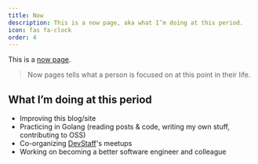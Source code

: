 ```yaml
---
title: Now
description: This is a now page, aka what I’m doing at this period.
icon: fas fa-clock
order: 4
---
```


This is a [now page](https://nownownow.com/about).

>Now pages tells what a person is focused on at this point in their life.

## What I’m doing at this period
* Improving this blog/site
* Practicing in Golang (reading posts & code, writing my own stuff, contributing to OSS)
* Co-organizing [DevStaff](https://devstaff.gr/)'s meetups
* Working on becoming a better software engineer and colleague
